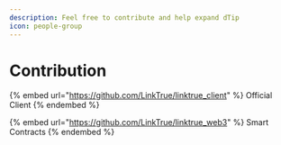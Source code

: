 ```yaml
---
description: Feel free to contribute and help expand dTip
icon: people-group
---
```


# Contribution

{% embed url="https://github.com/LinkTrue/linktrue_client" %}
Official Client
{% endembed %}

{% embed url="https://github.com/LinkTrue/linktrue_web3" %}
Smart Contracts
{% endembed %}

